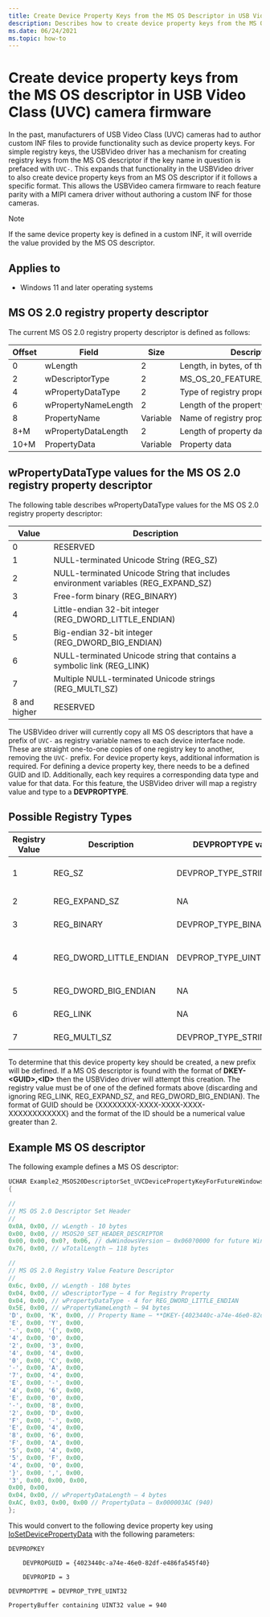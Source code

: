 ```yaml
---
title: Create Device Property Keys from the MS OS Descriptor in USB Video Class (UVC) Camera Firmware
description: Describes how to create device property keys from the MS OS descriptor in USB Video Class (UVC) camera firmware.
ms.date: 06/24/2021
ms.topic: how-to
---
```


# Create device property keys from the MS OS descriptor in USB Video Class (UVC) camera firmware

In the past, manufacturers of USB Video Class (UVC) cameras had to author custom INF files to provide functionality such as device property keys. For simple registry keys, the USBVideo driver has a mechanism for creating registry keys from the MS OS descriptor if the key name in question is prefaced with `UVC-`. This expands that functionality in the USBVideo driver to also create device property keys from an MS OS descriptor if it follows a specific format. This allows the USBVideo camera firmware to reach feature parity with a MIPI camera driver without authoring a custom INF for those cameras.

> [!NOTE]
> If the same device property key is defined in a custom INF, it will override the value provided by the MS OS descriptor.

## Applies to

- Windows 11 and later operating systems

## MS OS 2.0 registry property descriptor

The current MS OS 2.0 registry property descriptor is defined as follows:

| Offset | Field | Size | Description |
|--|--|--|--|
| 0 | wLength | 2 | Length, in bytes, of this descriptor. |
| 2 | wDescriptorType | 2 | MS_OS_20_FEATURE_REG_PROPERTY |
| 4 | wPropertyDataType| 2 | Type of registry property |
| 6 | wPropertyNameLength | 2 | Length of the property name. |
| 8 | PropertyName | Variable | Name of registry property. |
| 8+M | wPropertyDataLength | 2 | Length of property data |
| 10+M | PropertyData | Variable | Property data |

## wPropertyDataType values for the MS OS 2.0 registry property descriptor

The following table describes wPropertyDataType values for the MS OS 2.0 registry property descriptor:

| Value | Description |
|--|--|
| 0 | RESERVED |
| 1 | NULL-terminated Unicode String (REG_SZ) |
| 2 | NULL-terminated Unicode String that includes environment variables (REG_EXPAND_SZ) |
| 3 | Free-form binary (REG_BINARY) |
| 4 | Little-endian 32-bit integer (REG_DWORD_LITTLE_ENDIAN) |
| 5 | Big-endian 32-bit integer (REG_DWORD_BIG_ENDIAN) |
| 6 | NULL-terminated Unicode string that contains a symbolic link (REG_LINK) |
| 7 | Multiple NULL-terminated Unicode strings (REG_MULTI_SZ) |
| 8 and higher | RESERVED |

The USBVideo driver will currently copy all MS OS descriptors that have a prefix of `UVC-` as registry variable names to each device interface node. These are straight one-to-one copies of one registry key to another, removing the `UVC-` prefix. For device property keys, additional information is required. For defining a device property key, there needs to be a defined GUID and ID. Additionally, each key requires a corresponding data type and value for that data. For this feature, the USBVideo driver will map a registry value and type to a **DEVPROPTYPE**.

## Possible Registry Types

| Registry Value | Description | DEVPROPTYPE value | Description |
|--|--|--|--|
| 1 | REG_SZ | DEVPROP_TYPE_STRING | Null-terminated string |
| 2 | REG_EXPAND_SZ | NA | Not supported |
| 3 | REG_BINARY | DEVPROP_TYPE_BINARY | Custom binary data |
| 4 | REG_DWORD_LITTLE_ENDIAN | DEVPROP_TYPE_UINT32 | 32-bit unsigned int (ULONG32) |
| 5 | REG_DWORD_BIG_ENDIAN | NA | Not supported |
| 6 | REG_LINK | NA | Not supported |
| 7 | REG_MULTI_SZ | DEVPROP_TYPE_STRING_LIST | Multi-sz string list |

To determine that this device property key should be created, a new prefix will be defined. If a MS OS descriptor is found with the format of **DKEY-\<GUID\>,\<ID\>** then the USBVideo driver will attempt this creation. The registry value must be of one of the defined formats above (discarding and ignoring REG_LINK, REG_EXPAND_SZ, and REG_DWORD_BIG_ENDIAN). The format of GUID should be {XXXXXXXX-XXXX-XXXX-XXXX-XXXXXXXXXXXX} and the format of the ID should be a numerical value greater than 2.

## Example MS OS descriptor

The following example defines a MS OS descriptor:

```cpp
UCHAR Example2_MSOS20DescriptorSet_UVCDevicePropertyKeyForFutureWindows\[0x3C\] =
{

//
// MS OS 2.0 Descriptor Set Header
//
0x0A, 0x00, // wLength - 10 bytes
0x00, 0x00, // MSOS20_SET_HEADER_DESCRIPTOR
0x00, 0x00, 0x0?, 0x06, // dwWindowsVersion – 0x060?0000 for future Windows version
0x76, 0x00, // wTotalLength – 118 bytes

//
// MS OS 2.0 Registry Value Feature Descriptor
//
0x6c, 0x00, // wLength - 108 bytes
0x04, 0x00, // wDescriptorType – 4 for Registry Property
0x04, 0x00, // wPropertyDataType - 4 for REG_DWORD_LITTLE_ENDIAN
0x5E, 0x00, // wPropertyNameLength – 94 bytes
'D', 0x00, 'K', 0x00, // Property Name – **DKEY-{4023440c-a74e-46e0-82df-e486fa545f40},3**
'E', 0x00, 'Y', 0x00,
'-', 0x00, '{', 0x00,
'4', 0x00, '0', 0x00,
'2', 0x00, '3', 0x00,
'4', 0x00, '4', 0x00,
'0', 0x00, 'C', 0x00,
'-', 0x00, 'A', 0x00,
'7', 0x00, '4', 0x00,
'E', 0x00, '-', 0x00,
'4', 0x00, '6', 0x00,
'E', 0x00, '0', 0x00,
'-', 0x00, '8', 0x00,
'2', 0x00, 'D', 0x00,
'F', 0x00, '-', 0x00,
'E', 0x00, '4', 0x00,
'8', 0x00, '6', 0x00,
'F', 0x00, 'A', 0x00,
'5', 0x00, '4', 0x00,
'5', 0x00, 'F', 0x00,
'4', 0x00, '0', 0x00,
'}', 0x00, ',', 0x00,
'3', 0x00, 0x00, 0x00,
0x00, 0x00,
0x04, 0x00, // wPropertyDataLength – 4 bytes
0xAC, 0x03, 0x00, 0x00 // PropertyData – 0x000003AC (940)
};
```

This would convert to the following device property key using [IoSetDevicePropertyData](/windows-hardware/drivers/ddi/wdm/nf-wdm-iosetdevicepropertydata) with the following parameters:

```output
DEVPROPKEY

    DEVPROPGUID = {4023440c-a74e-46e0-82df-e486fa545f40}

    DEVPROPID = 3

DEVPROPTYPE = DEVPROP_TYPE_UINT32

PropertyBuffer containing UINT32 value = 940
```

